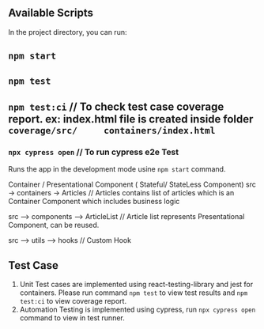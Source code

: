 ## Available Scripts

In the project directory, you can run:

## `npm start`

## `npm test`

## `npm test:ci` // To check test case coverage report. ex: index.html file is created inside folder `coverage/src/     containers/index.html`

### `npx cypress open` // To run cypress e2e Test

Runs the app in the development mode usine `npm start` command.

Container / Presentational Component ( Stateful/ StateLess Component)
src -> containers -> Articles // Articles contains list of articles which is an Container Component which includes business logic

src --> components --> ArticleList // Article list represents Presentational Component, can be reused.

src --> utils --> hooks // Custom Hook

## Test Case

1. Unit Test cases are implemented using react-testing-library and jest for containers. Please run command `npm test` to view test results and `npm test:ci` to view coverage report.
2. Automation Testing is implemented using cypress, run `npx cypress open` command to view in test runner.
